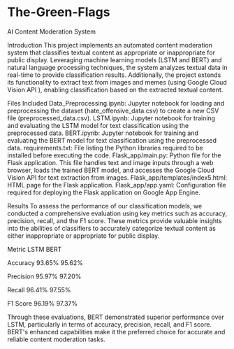 # The-Green-Flags
AI Content Moderation System

Introduction
This project implements an automated content moderation system that classifies textual content as appropriate or inappropriate for public display. Leveraging machine learning models (LSTM and BERT) and natural language processing techniques, the system analyzes textual data in real-time to provide classification results. Additionally, the project extends its functionality to extract text from images and memes (using Google Cloud Vision API ), enabling classification based on the extracted textual content.

Files Included
Data_Preprocessing.ipynb: Jupyter notebook for loading and preprocessing the dataset (hate_offensive_data.csv) to create a new CSV file (preprocessed_data.csv).
LSTM.ipynb: Jupyter notebook for training and evaluating the LSTM model for text classification using the preprocessed data.
BERT.ipynb: Jupyter notebook for training and evaluating the BERT model for text classification using the preprocessed data.
requirements.txt: File listing the Python libraries required to be installed before executing the code.
Flask_app/main.py: Python file for the Flask application. This file handles text and image inputs through a web browser, loads the trained BERT model, and accesses the Google Cloud Vision API for text extraction from images.
Flask_app/templates/index5.html: HTML page for the Flask application.
Flask_app/app.yaml: Configuration file required for deploying the Flask application on Google App Engine.

Results
To assess the performance of our classification models, we conducted a comprehensive evaluation using key metrics such as accuracy, precision, recall, and the F1 score. These metrics provide valuable insights into the abilities of classifiers to accurately categorize textual content as either inappropriate or appropriate for public display.

Metric	LSTM	BERT

Accuracy	93.65%	95.62%

Precision	95.97%	97.20%

Recall	96.41%	97.55%

F1 Score	96.19%	97.37%

Through these evaluations, BERT demonstrated superior performance over LSTM, particularly in terms of accuracy, precision, recall, and F1 score. BERT's enhanced capabilities make it the preferred choice for accurate and reliable content moderation tasks.
